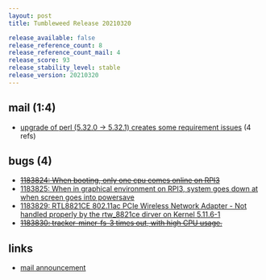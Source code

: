 ```yaml
---
layout: post
title: Tumbleweed Release 20210320

release_available: false
release_reference_count: 8
release_reference_count_mail: 4
release_score: 93
release_stability_level: stable
release_version: 20210320
---
```


## mail (1:4)

- [upgrade of perl (5.32.0 -> 5.32.1) creates some requirement issues](https://lists.opensuse.org/archives/list/factory@lists.opensuse.org/thread/VEQVV7EONT2SKV3G5KKPF6LORLBPVNZ4) (4 refs)

## bugs (4)

<!--more-->

- ~~[1183824: When booting, only one cpu comes online on RPI3](https://bugzilla.opensuse.org/show_bug.cgi?id=1183824)~~
- [1183825: When in graphical environment on RPI3, system goes down at when screen goes into powersave](https://bugzilla.opensuse.org/show_bug.cgi?id=1183825)
- [1183829: RTL8821CE 802.11ac PCIe Wireless Network Adapter - Not handled properly by the rtw_8821ce dirver on Kernel 5.11.6-1](https://bugzilla.opensuse.org/show_bug.cgi?id=1183829)
- ~~[1183830: tracker-miner-fs-3 times out, with high CPU usage.](https://bugzilla.opensuse.org/show_bug.cgi?id=1183830)~~



## links

- [mail announcement](https://lists.opensuse.org/archives/list/factory@lists.opensuse.org/thread/GIPDXOC2E6ZLXFPZ4C2BBYCLS7MGAAIF)
